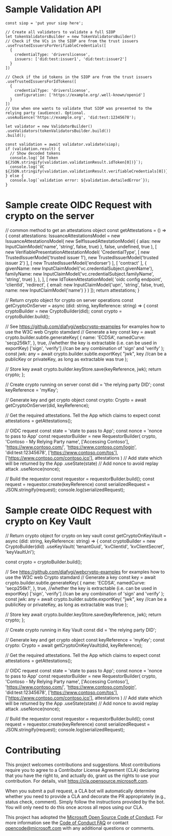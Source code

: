 
# Sample Validation API
    const siop = 'put your siop here';

    // Create all validators to validate a full SIOP
    let tokenValidatorsBuilder = new TokenValidatorsBuilder()
    // Check if the VCs in the SIOP are from the trust issuers
    .useTrustedIssuersForVerifiableCredentials([
      {
        credentialType: 'driverslicense',
        issuers: ['did:test:issuer1', 'did:test:issuer2']
      }
    ])

    // Check if the id tokens in the SIOP are from the trust issuers
    .useTrustedIssuersForIdTokens([
      {
        credentialType: 'driverslicense',
        configuration: ['https://example.org/.well-known/openid']
      }
    ])
    // Use when one wants to validate that SIOP was presented to the relying party (audience). Optional.
    .useAudience('https://example.org', 'did:test:12345678');
          
    let validator = new ValidatorBuilder()
    .useValidators(tokenValidatorsBuilder.build())
    .build();

    const validation = await validator.validate(siop);
    if (validation.result) {
      // Show decoded tokens
      console.log(`Id Token ${JSON.stringify(validation.validationResult.idToken[0])}`);
      console.log(`VC ${JSON.stringify(validation.validationResult.verifiableCredentials[0])}`);
    } else {
      console.log(`validation error: ${validation.detailedError`});
    }

# Sample create OIDC Request with crypto on the server
// common method to get an attestations object
const getAttestations = () => {
  const attestations: IssuanceAttestationsModel = new IssuanceAttestationsModel(
    new SelfIssuedAttestationModel(
      {
        alias: new InputClaimModel('name', 'string', false, true)
      },
      false,
      undefined,
      true
    ),
    [
      new VerifiablePresentationAttestationModel(
        'CredentialType',
        [
          new TrustedIssuerModel('trusted issuer 1'),
          new TrustedIssuerModel('trusted issuer 2')
        ],
        [
          new TrustedIssuerModel('endorser')
        ],
        [
          'contract'
        ],
        {
          givenName: new InputClaimModel('vc.credentialSubject.givenName'),
          familyName: new InputClaimModel('vc.credentialSubject.familyName', 'string', true)
        },
      ),
    ],
    [
      new IdTokenAttestationModel(
        'oidc config endpoint',
        'clientId',
        'redirect',
        {
          email: new InputClaimModel('upn', 'string', false, true),
          name: new InputClaimModel('name')
        }
      )
    ]);
  return attestations;
}

// Return crypto object for crypto on server operations
const getCryptoOnServer = async (did: string, keyReference: string) => {
  const cryptoBuilder = new CryptoBuilder(did);
  const crypto = cryptoBuilder.build();

  // See https://github.com/diafygi/webcrypto-examples for examples how to use the W3C web Crypto stamdard
  // Generate a key
  const key = await crypto.builder.subtle.generateKey(
    {
      name: 'ECDSA',
      namedCurve: 'secp256k1',
    },
    true, //whether the key is extractable (i.e. can be used in exportKey)
    ['sign', 'verify'] //can be any combination of 'sign' and 'verify'
  );
  const jwk: any = await crypto.builder.subtle.exportKey(
    "jwk",
    key //can be a publicKey or privateKey, as long as extractable was true
  );

  // Store key
  await crypto.builder.keyStore.save(keyReference, jwk);
  return crypto;
};

  // Create crypto running on server
  const did = 'the relying party DID';
  const keyReference = 'myKey';

  // Generate key and get crypto object
  const crypto: Crypto = await getCryptoOnServer(did, keyReference);

  // Get the required attestations. Tell the App which claims to expect
  const attestations = getAttestations();

  // OIDC request
  const state = 'state to pass to App';
  const nonce = 'nonce to pass to App'
  const requestorBuilder = new RequestorBuilder(
    crypto,
    'Contoso - My Relying Party name',
    ['Accessing Contoso'],
    'https://www.contoso.com/',
    'https://www.contoso.com/login',
    'did:test:12345678',
    ['https://www.contoso.com/tos'],
    ['https://www.contoso.com/contoso.ico'],
    attestations
  )
    // Add state which will be returned by the App
    .useState(state)
    // Add nonce to avoid replay attack
    .useNonce(nonce);

  // Build the requestor
  const requestor = requestorBuilder.build();
  const request = requestor.create(keyReference)
  const serializedRequest = JSON.stringify(request);
  console.log(serializedRequest);

# Sample create OIDC Request with crypto on Key Vault
// Return crypto object for crypto on key vault
const getCryptoOnKeyVault = async (did: string, keyReference: string) => {
  const cryptoBuilder = new CryptoBuilder(did)
    .useKeyVault(
      'tenantGuid',
      'kvClientId',
      'kvClientSecret',
      'keyVaultUri');

  const crypto = cryptoBuilder.build();

  // See https://github.com/diafygi/webcrypto-examples for examples how to use the W3C web Crypto stamdard
  // Generate a key
  const key = await crypto.builder.subtle.generateKey(
    {
      name: 'ECDSA',
      namedCurve: 'secp256k1',
    },
    true, //whether the key is extractable (i.e. can be used in exportKey)
    ['sign', 'verify'] //can be any combination of 'sign' and 'verify'
  );
  const jwk: any = await crypto.builder.subtle.exportKey(
    "jwk",
    key //can be a publicKey or privateKey, as long as extractable was true
  );

  // Store key
  await crypto.builder.keyStore.save(keyReference, jwk);
  return crypto;
};

  // Create crypto running in Key Vault
  const did = 'the relying party DID';

  // Generate key and get crypto object
  const keyReference = 'myKey';
  const crypto: Crypto = await getCryptoOnKeyVault(did, keyReference);

  // Get the required attestations. Tell the App which claims to expect
  const attestations = getAttestations();

  // OIDC request
  const state = 'state to pass to App';
  const nonce = 'nonce to pass to App'
  const requestorBuilder = new RequestorBuilder(
    crypto,
    'Contoso - My Relying Party name',
    ['Accessing Contoso'],
    'https://www.contoso.com/',
    'https://www.contoso.com/login',
    'did:test:12345678',
    ['https://www.contoso.com/tos'],
    ['https://www.contoso.com/contoso.ico'],
    attestations
  )
    // Add state which will be returned by the App
    .useState(state)
    // Add nonce to avoid replay attack
    .useNonce(nonce);

  // Build the requestor
  const requestor = requestorBuilder.build();
  const request = requestor.create(keyReference)
  const serializedRequest = JSON.stringify(request);
  console.log(serializedRequest);


# Contributing

This project welcomes contributions and suggestions.  Most contributions require you to agree to a
Contributor License Agreement (CLA) declaring that you have the right to, and actually do, grant us
the rights to use your contribution. For details, visit https://cla.opensource.microsoft.com.

When you submit a pull request, a CLA bot will automatically determine whether you need to provide
a CLA and decorate the PR appropriately (e.g., status check, comment). Simply follow the instructions
provided by the bot. You will only need to do this once across all repos using our CLA.

This project has adopted the [Microsoft Open Source Code of Conduct](https://opensource.microsoft.com/codeofconduct/).
For more information see the [Code of Conduct FAQ](https://opensource.microsoft.com/codeofconduct/faq/) or
contact [opencode@microsoft.com](mailto:opencode@microsoft.com) with any additional questions or comments.
